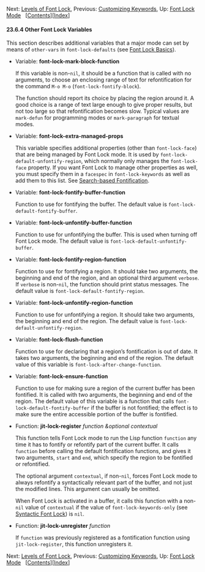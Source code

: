 <!-- This is the GNU Emacs Lisp Reference Manual
corresponding to Emacs version 27.2.

Copyright (C) 1990-1996, 1998-2021 Free Software Foundation,
Inc.

Permission is granted to copy, distribute and/or modify this document
under the terms of the GNU Free Documentation License, Version 1.3 or
any later version published by the Free Software Foundation; with the
Invariant Sections being "GNU General Public License," with the
Front-Cover Texts being "A GNU Manual," and with the Back-Cover
Texts as in (a) below.  A copy of the license is included in the
section entitled "GNU Free Documentation License."

(a) The FSF's Back-Cover Text is: "You have the freedom to copy and
modify this GNU manual.  Buying copies from the FSF supports it in
developing GNU and promoting software freedom." -->

<!-- Created by GNU Texinfo 6.7, http://www.gnu.org/software/texinfo/ -->

Next: [Levels of Font Lock](Levels-of-Font-Lock.html), Previous: [Customizing Keywords](Customizing-Keywords.html), Up: [Font Lock Mode](Font-Lock-Mode.html)   \[[Contents](index.html#SEC_Contents "Table of contents")]\[[Index](Index.html "Index")]

#### 23.6.4 Other Font Lock Variables

This section describes additional variables that a major mode can set by means of `other-vars` in `font-lock-defaults` (see [Font Lock Basics](Font-Lock-Basics.html)).

*   Variable: **font-lock-mark-block-function**

    If this variable is non-`nil`, it should be a function that is called with no arguments, to choose an enclosing range of text for refontification for the command `M-o M-o` (`font-lock-fontify-block`).

    The function should report its choice by placing the region around it. A good choice is a range of text large enough to give proper results, but not too large so that refontification becomes slow. Typical values are `mark-defun` for programming modes or `mark-paragraph` for textual modes.

<!---->

*   Variable: **font-lock-extra-managed-props**

    This variable specifies additional properties (other than `font-lock-face`) that are being managed by Font Lock mode. It is used by `font-lock-default-unfontify-region`, which normally only manages the `font-lock-face` property. If you want Font Lock to manage other properties as well, you must specify them in a `facespec` in `font-lock-keywords` as well as add them to this list. See [Search-based Fontification](Search_002dbased-Fontification.html).

<!---->

*   Variable: **font-lock-fontify-buffer-function**

    Function to use for fontifying the buffer. The default value is `font-lock-default-fontify-buffer`.

<!---->

*   Variable: **font-lock-unfontify-buffer-function**

    Function to use for unfontifying the buffer. This is used when turning off Font Lock mode. The default value is `font-lock-default-unfontify-buffer`.

<!---->

*   Variable: **font-lock-fontify-region-function**

    Function to use for fontifying a region. It should take two arguments, the beginning and end of the region, and an optional third argument `verbose`. If `verbose` is non-`nil`, the function should print status messages. The default value is `font-lock-default-fontify-region`.

<!---->

*   Variable: **font-lock-unfontify-region-function**

    Function to use for unfontifying a region. It should take two arguments, the beginning and end of the region. The default value is `font-lock-default-unfontify-region`.

<!---->

*   Variable: **font-lock-flush-function**

    Function to use for declaring that a region’s fontification is out of date. It takes two arguments, the beginning and end of the region. The default value of this variable is `font-lock-after-change-function`.

<!---->

*   Variable: **font-lock-ensure-function**

    Function to use for making sure a region of the current buffer has been fontified. It is called with two arguments, the beginning and end of the region. The default value of this variable is a function that calls `font-lock-default-fontify-buffer` if the buffer is not fontified; the effect is to make sure the entire accessible portion of the buffer is fontified.

<!---->

*   Function: **jit-lock-register** *function \&optional contextual*

    This function tells Font Lock mode to run the Lisp function `function` any time it has to fontify or refontify part of the current buffer. It calls `function` before calling the default fontification functions, and gives it two arguments, `start` and `end`, which specify the region to be fontified or refontified.

    The optional argument `contextual`, if non-`nil`, forces Font Lock mode to always refontify a syntactically relevant part of the buffer, and not just the modified lines. This argument can usually be omitted.

    When Font Lock is activated in a buffer, it calls this function with a non-`nil` value of `contextual` if the value of `font-lock-keywords-only` (see [Syntactic Font Lock](Syntactic-Font-Lock.html)) is `nil`.

<!---->

*   Function: **jit-lock-unregister** *function*

    If `function` was previously registered as a fontification function using `jit-lock-register`, this function unregisters it.

Next: [Levels of Font Lock](Levels-of-Font-Lock.html), Previous: [Customizing Keywords](Customizing-Keywords.html), Up: [Font Lock Mode](Font-Lock-Mode.html)   \[[Contents](index.html#SEC_Contents "Table of contents")]\[[Index](Index.html "Index")]

